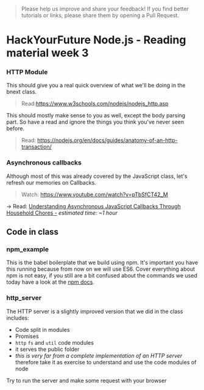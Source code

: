> Please help us improve and share your feedback! If you find better tutorials or links, please share them by opening a Pull Request.

# HackYourFuture Node.js - Reading material week 3

### HTTP Module
This should give you a real quick overview of what we'll be doing in the bnext class.
> Read:https://www.w3schools.com/nodejs/nodejs_http.asp

This should mostly make sense to you as well, except the body parsing part. So have a read and ignore the things you think you've never seen before.
> Read: https://nodejs.org/en/docs/guides/anatomy-of-an-http-transaction/

### Asynchronous callbacks
Although most of this was already covered by the JavaScript class, let's refresh our memories on Callbacks.
> Watch: https://www.youtube.com/watch?v=pTbSfCT42_M

-> Read: [Understanding Asynchronous JavaScript Callbacks Through Household Chores
 -](https://medium.freecodecamp.com/understanding-asynchronous-javascript-callbacks-through-household-chores-e3de9a1dbd04#.8ilr4a7aj) _estimated time: ~1 hour_

## Code in class

### npm_example

This is the babel boilerplate that we build using npm. It's important you have this running because from now on we will use ES6. Cover everything about npm is not easy, if you still are a bit confused about the commands we used today have a look at the [npm docs](https://docs.npmjs.com/).

### http_server

The HTTP server is a slightly improved version that we did in the class includes:
 - Code split in modules
 - Promises
 - `http` `fs` and `util` code modules
 - it serves the public folder
 - *this is very far from a complete implementation of an HTTP server* therefore take it as exercise to understand and use the code modules of node

 Try to run the server and make some request with your browser

